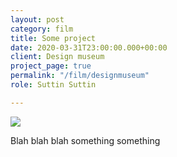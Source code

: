 ```yaml
---
layout: post
category: film
title: Some project
date: 2020-03-31T23:00:00.000+00:00
client: Design museum
project_page: true
permalink: "/film/designmuseum"
role: Suttin Suttin

---
```

![](/uploads/MVIMG_20200328_114349.jpg)

Blah blah blah something something